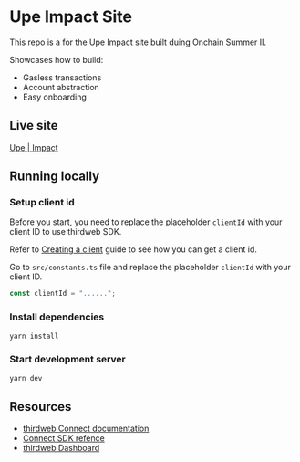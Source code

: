 # Upe Impact Site

This repo is a for the Upe Impact site built duing Onchain Summer II.

Showcases how to build:

- Gasless transactions
- Account abstraction
- Easy onboarding

## Live site

[Upe | Impact](https://i.u.pe)

## Running locally

### Setup client id

Before you start, you need to replace the placeholder `clientId` with your client ID to use thirdweb SDK.

Refer to [Creating a client](https://portal.thirdweb.com/typescript/v5/client) guide to see how you can get a client id.

Go to `src/constants.ts` file and replace the placeholder `clientId` with your client ID.

```ts
const clientId = "......";
```

### Install dependencies

```bash
yarn install
```

### Start development server

```bash
yarn dev
```

## Resources

- [thirdweb Connect documentation](https://portal.thirdweb.com/connect)
- [Connect SDK refence](https://portal.thirdweb.com/typescript/v5)
- [thirdweb Dashboard](https://thirdweb.com/dashboard)
